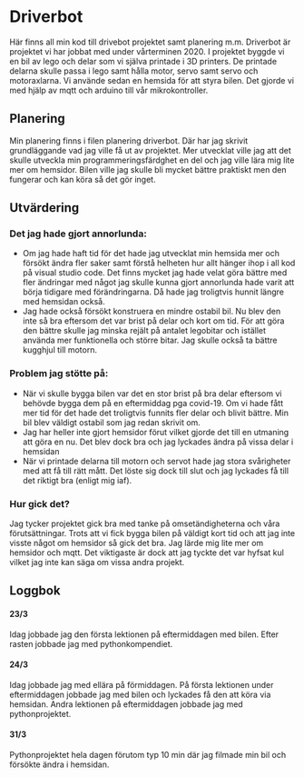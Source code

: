 # Driverbot
Här finns all min kod till drivebot projektet samt planering m.m.
Driverbot är projektet vi har jobbat med under vårterminen 2020. I projektet byggde vi en bil av lego och delar som vi själva printade i 3D printers. De printade delarna skulle passa i lego samt hålla motor, servo samt servo och motoraxlarna. Vi använde sedan en hemsida för att styra bilen. Det gjorde vi med hjälp av mqtt och arduino till vår mikrokontroller. 

## Planering
Min planering finns i filen planering driverbot. Där har jag skrivit grundläggande vad jag ville få ut av projektet. Mer utvecklat ville jag att det skulle utveckla min programmeringsfärdghet en del och jag ville lära mig lite mer om hemsidor. Bilen ville jag skulle bli mycket bättre praktiskt men den fungerar och kan köra så det gör inget.

## Utvärdering
### Det jag hade gjort annorlunda:
* Om jag hade haft tid för det hade jag utvecklat min hemsida mer och försökt ändra fler saker samt förstå helheten hur allt hänger ihop i all kod på visual studio code. Det finns mycket jag hade velat göra bättre med fler ändringar med något jag skulle kunna gjort annorlunda hade varit att börja tidigare med förändringarna. Då hade jag troligtvis hunnit längre med hemsidan också.
* Jag hade också försökt konstruera en mindre ostabil bil. Nu blev den inte så bra eftersom det var brist på delar och kort om tid. För att göra den bättre skulle jag minska rejält på antalet legobitar och istället använda mer funktionella och större bitar. Jag skulle också ta bättre kugghjul till motorn.

### Problem jag stötte på:
* När vi skulle bygga bilen var det en stor brist på bra delar eftersom vi behövde bygga dem på en eftermiddag pga covid-19. Om vi hade fått mer tid för det hade det troligtvis funnits fler delar och blivit bättre. Min bil blev väldigt ostabil som jag redan skrivit om.
* Jag har heller inte gjort hemsidor förut vilket gjorde det till en utmaning att göra en nu. Det blev dock bra och jag lyckades ändra på vissa delar i hemsidan
* När vi printade delarna till motorn och servot hade jag stora svårigheter med att få till rätt mått. Det löste sig dock till slut och jag lyckades få till det riktigt bra (enligt mig iaf).

### Hur gick det?
Jag tycker projektet gick bra med tanke på omsetändigheterna och våra förutsättningar. Trots att vi fick bygga bilen på väldigt kort tid och att jag inte visste något om hemsidor så gick det bra. Jag lärde mig lite mer om hemsidor och mqtt. Det viktigaste är dock att jag tyckte det var hyfsat kul vilket jag inte kan säga om vissa andra projekt.

## Loggbok
#### 23/3
Idag jobbade jag den första lektionen på eftermiddagen med bilen. Efter rasten jobbade jag med pythonkompendiet. 

#### 24/3
Idag jobbade jag med ellära på förmiddagen. På första lektionen under eftermiddagen jobbade jag med bilen och lyckades få den att köra via hemsidan. Andra lektionen på eftermiddagen jobbade jag med pythonprojektet.

#### 31/3
Pythonprojektet hela dagen förutom typ 10 min där jag filmade min bil och försökte ändra i hemsidan. 
